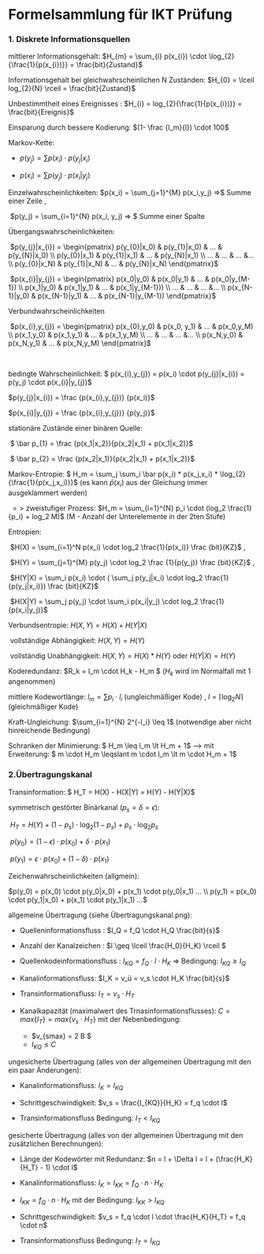 # Formelsammlung für IKT Prüfung



### 1. Diskrete Informationsquellen



mittlerer Informationsgehalt: $H_{m} = \sum_{i} p(x_{i}) \cdot \log_{2}{\frac{1}{p(x_{i})}} = \frac{bit}{Zustand}$ 

Informationsgehalt bei gleichwahrscheinlichen N Zuständen: $H_{0} = \lceil log_{2}{N} \rceil = \frac{bit}{Zustand}$

Unbestimmtheit eines Ereignisses : $H_{i} = log_{2}{\frac{1}{p(x_{i})}} = \frac{bit}{Ereignis}$

Einsparung durch bessere Kodierung: $(1- \frac {l_m}{l}) \cdot 100$



Markov-Kette: 

- $p(y_{j}) = \sum p(x_{i}) \cdot p(y_{j}|x_{i})$​

- $p(x_i) = \sum p(y_j) \cdot p(x_i|y_j)$



Einzelwahrscheinlichkeiten: 	$p(x_i) = \sum_{j=1}^{M} p(x_i,y_j) =>$ Summe einer Zeile 	, 	

​													$p(y_j) = \sum_{i=1}^{N} p(x_i, y_j) => $ Summe einer Spalte 



Übergangswahrscheinlichkeiten: 	

​									$p(y_{j}|x_{i}) = \begin{pmatrix} p(y_{0}|x_0) & p(y_{1}|x_0) & ... & p(y_{N}|x_0)  \\ p(y_{0}|x_1) & p(y_{1}|x_1) & ... & p(y_{N}|x_1) \\ ... & ... & ... &... \\ p(y_{0}|x_N) & p(y_{1}|x_N) & ... & p(y_{N}|x_N) \end{pmatrix}$ 

​									$p(x_{i}|y_{j}) = \begin{pmatrix} p(x_0|y_0) & p(x_0|y_1) & ... & p(x_0|y_{M-1}) \\ p(x_1|y_0) & p(x_1|y_1) & ... & p(x_1|y_{M-1})) \\ ... & ... & ... &... \\ p(x_{N-1}|y_0) & p(x_{N-1}|y_1) & ... & p(x_{N-1}|y_{M-1}) \end{pmatrix}$ 

Verbundwahrscheinlichkeiten									

​									$p(x_{i},y_{j}) = \begin{pmatrix} p(x_{0},y_0) & p(x_0, y_1) & ... & p(x_0,y_M) \\ p(x_1,y_0) & p(x_1,y_1) & ... & p(x_1,y_M) \\ ... & ... & ... &... \\ p(x_N,y_0) & p(x_N,y_1) & ... & p(x_N,y_M) \end{pmatrix}$

​	

bedingte Wahrscheinlichkeit: $ p(x_{i},y_{j}) = p(x_i) \cdot p(y_{j}|x_{i}) = p(y_j) \cdot p(x_{i}|y_{j})$ 	

$p(y_{j}|x_{i}) = \frac {p(x_{i},y_{j})} {p(x_i)}$

$p(x_{i}|y_{j}) = \frac {p(x_{i},y_{j})} {p(y_j)}$



stationäre Zustände einer binären Quelle: 

​	$ \bar p_{1} = \frac {p(x_1|x_2)}{p(x_2|x_1) + p(x_1|x_2)}$  

​	$ \bar p_{2} = \frac {p(x_2|x_1)}{p(x_2|x_1) + p(x_1|x_2)}$



Markov-Entropie:	$ H_m = \sum_j \sum_i \bar p(x_i) * p(x_j,x_i) * \log_{2}{\frac{1}{p(x_j,x_i)}}$ 	(es kann $\bar p(x_i)$ aus der Gleichung immer ausgeklammert werden)

​	$=>$ zweistufiger Prozess: $H_m = \sum_{i=1}^{N} p_i \cdot (log_2 \frac{1}{p_i} + log_2 M)$ (M - Anzahl der Unterelemente in der 2ten Stufe)



Entropien: 

​		$H(X) = \sum_{i=1}^N p(x_i) \cdot log_2 \frac{1}{p(x_i)} \frac {bit}{KZ}$	,	

​		$H(Y) = \sum_{j=1}^{M} p(y_j) \cdot log_2 \frac {1}{p(y_j)} \frac {bit}{KZ}$	,

​		$H(Y|X) = \sum_i p(x_i) \cdot ( \sum_j p(y_j|x_i) \cdot log_2 \frac{1}{p(y_j|x_i)}) \frac {bit}{KZ}$

​		$H(X|Y) = \sum_j p(y_j) \cdot \sum_i p(x_i|y_j) \cdot log_2 \frac{1}{p(x_i|y_j)}$

Verbundsentropie: $H(X,Y) = H(X) + H(Y|X)$

​	vollständige Abhängigkeit: 		$H(X,Y) = H(Y)$

​	vollständig Unabhängigkeit: 	$H(X,Y) = H(X) * H(Y)$ oder $H(Y|X) = H(Y)$



Koderedundanz: $R_k = l_m \cdot H_k - H_m $ 	($H_k$ wird im Normalfall mit 1 angenommen)

mittlere Kodewortlänge: $l_m = \sum p_i \cdot l_i$ (ungleichmäßiger Kode)	,	$l = \lceil \log_2 N \rceil$ (gleichmäßiger Kode)

Kraft-Ungleichung: $\sum_{i=1}^{N} 2^{-l_i} \leq 1$ (notwendige aber nicht hinreichende Bedingung)

Schranken der Minimierung: $ H_m \leq l_m \lt H_m + 1$	--> mit Erweiterung: $ m \cdot H_m \leqslant m \cdot  l_m \lt m \cdot H_m + 1$



<h3>
    2.Übertragungskanal
</h3>
Transinformation: $ H_T = H(X) - H(X|Y) = H(Y) - H(Y|X)$

symmetrisch gestörter Binärkanal ($p_s = \delta = \epsilon$): 

​		$H_T = H(Y) + (1-p_s) \cdot \log_2 (1-p_s) + p_s \cdot \log_2 p_s$

​		$p(y_0) = (1-\epsilon) \cdot p(x_0) + \delta \cdot p(x_1)$

​		$p(y_1) = \epsilon \cdot p(x_0) + (1-\delta) \cdot p(x_1)$

Zeichenwahrscheinlichkeiten (allgmein): 

$p(y_0) = p(x_0) \cdot p(y_0|x_0) + p(x_1) \cdot p(y_0|x_1) ... \\ p(y_1) = p(x_0) \cdot p(y_1|x_0) + p(x_1) \cdot p(y_1|x_1) ...$



allgemeine Übertragung (siehe Übertragungskanal.png):

- Quelleninformationsfluss : $I_Q = f_Q \cdot H_Q \frac{bit}{s}$
- Anzahl der Kanalzeichen : $l \geq \lceil \frac{H_0}{H_K} \rceil $
- Quellenkodeinformationsfluss : $I_{KQ} = f_Q \cdot l \cdot H_K$ => Bedingung: $I_{KQ} \geq I_Q$

- Kanalinformationsfluss: $I_K = v_ü = v_s \cdot H_K \frac{bit}{s}$
- Transinformationsfluss: $I_T = v_s \cdot H_T$
- Kanalkapazität (maximalwert des Trnasinformationsflusses): $C = max\{I_T\} = max \{v_s \cdot H_T \}$ mit der Nebenbedingung: 
  - $v_{smax} = 2 B $
  - $I_{KQ} \leq C$ 



ungesicherte Übertragung (alles von der allgemeinen Übertragung mit den ein paar Änderungen):

-  Kanalinformationsfluss: $I_K = I_{KQ}$
- Schrittgeschwindigkeit: $v_s = \frac{I_{KQ}}{H_K} = f_q \cdot l$

- Transinformationsfluss Bedingung: $I_T \lt I_{KQ}$



gesicherte Übertragung (alles von der allgemeinen Übertragung mit den zusätzlichen Berechnungen):

- Länge der Kodewörter mit Redundanz: $n = l + \Delta l = l + (\frac{H_K}{H_T} - 1) \cdot l$
-  Kanalinformationsfluss: $I_K = I_{KK} = f_Q \cdot n \cdot H_K$

- $I_{KK} = f_Q \cdot n \cdot H_K$ mit der Bedingung: $I_{KK} \gt I_{KQ}$
- Schrittgeschwindigkeit: $v_s = f_q \cdot l \cdot \frac{H_K}{H_T} =  f_q \cdot n$
- Transinformationsfluss Bedingung: $I_T = I_{KQ}$

